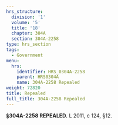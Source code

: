 ```yaml
---
hrs_structure:
  division: '1'
  volume: '5'
  title: '18'
  chapter: 304A
  section: 304A-2258
type: hrs_section
tags:
  - Government
menu:
  hrs:
    identifier: HRS_0304A-2258
    parent: HRS0304A
    name: 304A-2258 Repealed
weight: 72820
title: Repealed
full_title: 304A-2258 Repealed
---
```

**§304A-2258 REPEALED.** L 2011, c 124, §12.
